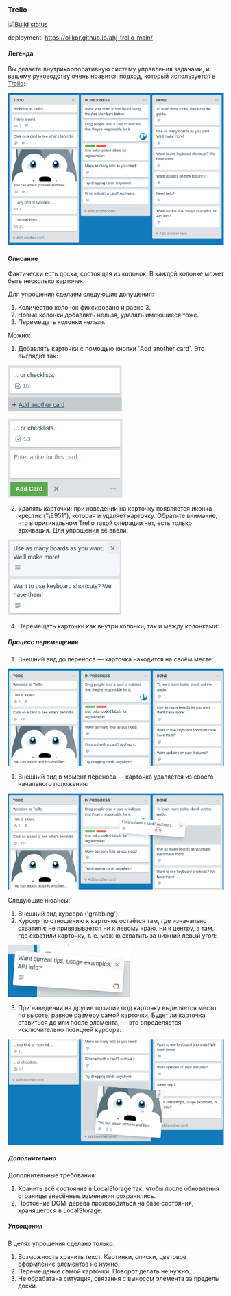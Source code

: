 ### Trello
[![Build status](https://ci.appveyor.com/api/projects/status/gi0utpiu2t8r9tsv?svg=true)](https://ci.appveyor.com/project/OlikPr/ahj-trello-main)

deployment: https://olikpr.github.io/ahj-trello-main/
#### Легенда

Вы делаете внутрикорпоративную систему управления задачами, и вашему руководству очень нравится подход, который используется в [Trello](https://trello.com):

![](./src/img/trello.png)


#### Описание

Фактически есть доска, состоящая из колонок. В каждой колонке может быть несколько карточек.

Для упрощения сделаем следующие допущения:
1. Количество колонок фиксировано и равно 3.
2. Новые колонки добавлять нельзя, удалять имеющиеся тоже.
3. Перемещать колонки нельзя.

Можно:
1. Добавлять карточки с помощью кнопки 'Add another card'. Это выглядит так:

![](./src/img/trello-2.png)

![](./src/img/trello-3.png)


2. Удалять карточки: при наведении на карточку появляется иконка крестик ("\E951"), которая и удаляет карточку. Обратите внимание, что в оригинальном Trello такой операции нет, есть только архивация. Для упрощения её ввели:

![](./src/img/trello-4.png)

 
4. Перемещать карточки как внутри колонки, так и между колонками:

##### Процесс перемещения

1. Внешний вид до переноса — карточка находится на своём месте:

![](./src/img/trello-5.png)

1. Внешний вид в момент переноса — карточка удаляется из своего начального положения:

![](./src/img/trello-6.png)

Следующие нюансы:
1. Внешний вид курсора ('grabbing').
2. Курсор по отношению к карточке остаётся там, где изначально схватили: не привязывается ни к левому краю, ни к центру, а там, где схватили карточку, т. е. можно схватить за нижний левый угол:

![](./src/img/trello-7.png)

3. При наведении на другие позиции под карточку выделяется место по высоте, равное размеру самой карточки. Будет ли карточка ставиться до или после элемента, — это определяется исключительно позицией курсора:

![](./src/img/trello-8.png)

##### Дополнительно

Дополнительные требования:
1. Хранить всё состояние в LocalStorage так, чтобы после обновления страницы внесённые изменения сохранялись.
1. Постоение DOM-дерева производиться на базе состояния, хранящегося в LocalStorage.

##### Упрощения

В целях упрощения сделано только:
1. Возможность хранить текст. Картинки, списки, цветовое оформление элементов не нужно.
2. Перемещение самой карточки. Поворот делать не нужно.
3. Не обрабатана ситуация, связання с выносом элемента за пределы доски.
